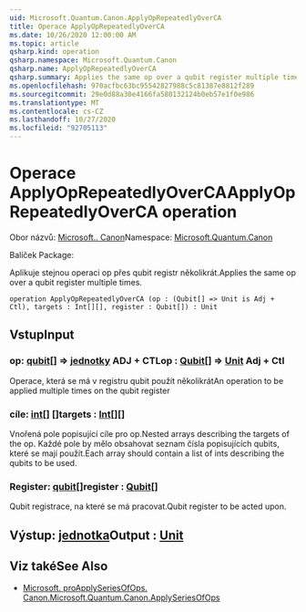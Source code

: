 ```yaml
---
uid: Microsoft.Quantum.Canon.ApplyOpRepeatedlyOverCA
title: Operace ApplyOpRepeatedlyOverCA
ms.date: 10/26/2020 12:00:00 AM
ms.topic: article
qsharp.kind: operation
qsharp.namespace: Microsoft.Quantum.Canon
qsharp.name: ApplyOpRepeatedlyOverCA
qsharp.summary: Applies the same op over a qubit register multiple times.
ms.openlocfilehash: 970acfbc63bc95542827988c5c81387e8812f289
ms.sourcegitcommit: 29e0d88a30e4166fa580132124b0eb57e1f0e986
ms.translationtype: MT
ms.contentlocale: cs-CZ
ms.lasthandoff: 10/27/2020
ms.locfileid: "92705113"
---
```

# <a name="applyoprepeatedlyoverca-operation"></a><span data-ttu-id="20202-102">Operace ApplyOpRepeatedlyOverCA</span><span class="sxs-lookup"><span data-stu-id="20202-102">ApplyOpRepeatedlyOverCA operation</span></span>

<span data-ttu-id="20202-103">Obor názvů: [Microsoft.. Canon](xref:Microsoft.Quantum.Canon)</span><span class="sxs-lookup"><span data-stu-id="20202-103">Namespace: [Microsoft.Quantum.Canon](xref:Microsoft.Quantum.Canon)</span></span>

<span data-ttu-id="20202-104">Balíček [](https://nuget.org/packages/)</span><span class="sxs-lookup"><span data-stu-id="20202-104">Package: [](https://nuget.org/packages/)</span></span>


<span data-ttu-id="20202-105">Aplikuje stejnou operaci op přes qubit registr několikrát.</span><span class="sxs-lookup"><span data-stu-id="20202-105">Applies the same op over a qubit register multiple times.</span></span>

```qsharp
operation ApplyOpRepeatedlyOverCA (op : (Qubit[] => Unit is Adj + Ctl), targets : Int[][], register : Qubit[]) : Unit
```


## <a name="input"></a><span data-ttu-id="20202-106">Vstup</span><span class="sxs-lookup"><span data-stu-id="20202-106">Input</span></span>

### <a name="op--qubit--unit-adj--ctl"></a><span data-ttu-id="20202-107">op: [qubit](xref:microsoft.quantum.lang-ref.qubit)[] => [jednotky](xref:microsoft.quantum.lang-ref.unit) ADJ + CTL</span><span class="sxs-lookup"><span data-stu-id="20202-107">op : [Qubit](xref:microsoft.quantum.lang-ref.qubit)[] => [Unit](xref:microsoft.quantum.lang-ref.unit) Adj + Ctl</span></span>

<span data-ttu-id="20202-108">Operace, která se má v registru qubit použít několikrát</span><span class="sxs-lookup"><span data-stu-id="20202-108">An operation to be applied multiple times on the qubit register</span></span>


### <a name="targets--int"></a><span data-ttu-id="20202-109">cíle: [int](xref:microsoft.quantum.lang-ref.int)[] []</span><span class="sxs-lookup"><span data-stu-id="20202-109">targets : [Int](xref:microsoft.quantum.lang-ref.int)[][]</span></span>

<span data-ttu-id="20202-110">Vnořená pole popisující cíle pro op.</span><span class="sxs-lookup"><span data-stu-id="20202-110">Nested arrays describing the targets of the op.</span></span> <span data-ttu-id="20202-111">Každé pole by mělo obsahovat seznam čísla popisujících qubits, které se mají použít.</span><span class="sxs-lookup"><span data-stu-id="20202-111">Each array should contain a list of ints describing the qubits to be used.</span></span>


### <a name="register--qubit"></a><span data-ttu-id="20202-112">Register: [qubit](xref:microsoft.quantum.lang-ref.qubit)[]</span><span class="sxs-lookup"><span data-stu-id="20202-112">register : [Qubit](xref:microsoft.quantum.lang-ref.qubit)[]</span></span>

<span data-ttu-id="20202-113">Qubit registrace, na které se má pracovat.</span><span class="sxs-lookup"><span data-stu-id="20202-113">Qubit register to be acted upon.</span></span>



## <a name="output--unit"></a><span data-ttu-id="20202-114">Výstup: [jednotka](xref:microsoft.quantum.lang-ref.unit)</span><span class="sxs-lookup"><span data-stu-id="20202-114">Output : [Unit](xref:microsoft.quantum.lang-ref.unit)</span></span>



## <a name="see-also"></a><span data-ttu-id="20202-115">Viz také</span><span class="sxs-lookup"><span data-stu-id="20202-115">See Also</span></span>

- [<span data-ttu-id="20202-116">Microsoft. proApplySeriesOfOps. Canon.</span><span class="sxs-lookup"><span data-stu-id="20202-116">Microsoft.Quantum.Canon.ApplySeriesOfOps</span></span>](xref:Microsoft.Quantum.Canon.ApplySeriesOfOps)